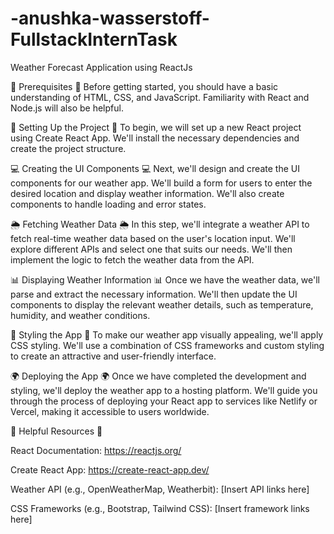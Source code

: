 # -anushka-wasserstoff-FullstackInternTask
Weather Forecast Application using ReactJs


🔧 Prerequisites 🔧
Before getting started, you should have a basic understanding of HTML, CSS, and JavaScript. Familiarity with React and Node.js will also be helpful.

🚀 Setting Up the Project 🚀
To begin, we will set up a new React project using Create React App. We'll install the necessary dependencies and create the project structure.

💻 Creating the UI Components 💻
Next, we'll design and create the UI components for our weather app. We'll build a form for users to enter the desired location and display weather information. We'll also create components to handle loading and error states.

🌦 Fetching Weather Data 🌦
In this step, we'll integrate a weather API to fetch real-time weather data based on the user's location input. We'll explore different APIs and select one that suits our needs. We'll then implement the logic to fetch the weather data from the API.

📊 Displaying Weather Information 📊
Once we have the weather data, we'll parse and extract the necessary information. We'll then update the UI components to display the relevant weather details, such as temperature, humidity, and weather conditions.

🎨 Styling the App 🎨
To make our weather app visually appealing, we'll apply CSS styling. We'll use a combination of CSS frameworks and custom styling to create an attractive and user-friendly interface.

🌍 Deploying the App 🌍
Once we have completed the development and styling, we'll deploy the weather app to a hosting platform. We'll guide you through the process of deploying your React app to services like Netlify or Vercel, making it accessible to users worldwide.



🔗 Helpful Resources 🔗

React Documentation: https://reactjs.org/

Create React App: https://create-react-app.dev/

Weather API (e.g., OpenWeatherMap, Weatherbit): [Insert API links here]

CSS Frameworks (e.g., Bootstrap, Tailwind CSS): [Insert framework links here]

